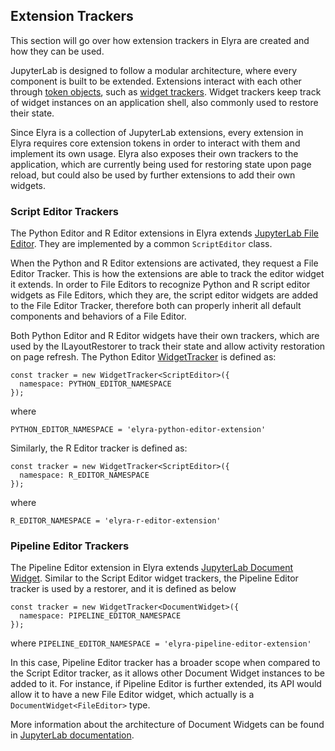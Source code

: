 <!--
{% comment %}
Copyright 2018-2023 Elyra Authors

Licensed under the Apache License, Version 2.0 (the "License");
you may not use this file except in compliance with the License.
You may obtain a copy of the License at

http://www.apache.org/licenses/LICENSE-2.0

Unless required by applicable law or agreed to in writing, software
distributed under the License is distributed on an "AS IS" BASIS,
WITHOUT WARRANTIES OR CONDITIONS OF ANY KIND, either express or implied.
See the License for the specific language governing permissions and
limitations under the License.
{% endcomment %}
-->
## Extension Trackers

This section will go over how extension trackers in Elyra are created and how they can be used.

JupyterLab is designed to follow a modular architecture, where every component is built to be extended. Extensions interact with each other through [token objects](https://jupyterlab.readthedocs.io/en/stable/extension/extension_points.html?#core-tokens), such as [widget trackers](https://jupyterlab.readthedocs.io/en/stable/extension/extension_points.html?token#widget-tracker). Widget trackers keep track of widget instances on an application shell, also commonly used to restore their state.

Since Elyra is a collection of JupyterLab extensions, every extension in Elyra requires core extension tokens in order to interact with them and implement its own usage. Elyra also exposes their own trackers to the application, which are currently being used for restoring state upon page reload, but could also be used by further extensions to add their own widgets.

### Script Editor Trackers
The Python Editor and R Editor extensions in Elyra extends [JupyterLab File Editor](https://jupyterlab.readthedocs.io/en/stable/api/classes/fileeditor.fileeditor-2.html).
They are implemented by a common `ScriptEditor` class.

When the Python and R Editor extensions are activated, they request a File Editor Tracker. This is how the extensions are able to track the editor widget it extends.
In order to File Editors to recognize Python and R script editor widgets as File Editors, which they are, the script editor widgets are added to the File Editor Tracker, therefore both can properly inherit all default components and behaviors of a File Editor.

Both Python Editor and R Editor widgets have their own trackers, which are used by the ILayoutRestorer to track their state and allow activity restoration on page refresh.
The Python Editor [WidgetTracker](https://jupyterlab.readthedocs.io/en/stable/api/classes/apputils.widgettracker-1.html) is defined as:
```
const tracker = new WidgetTracker<ScriptEditor>({
  namespace: PYTHON_EDITOR_NAMESPACE
});
```
where
```
PYTHON_EDITOR_NAMESPACE = 'elyra-python-editor-extension'
```
Similarly, the R Editor tracker is defined as:
```
const tracker = new WidgetTracker<ScriptEditor>({
  namespace: R_EDITOR_NAMESPACE
});
```
where
```
R_EDITOR_NAMESPACE = 'elyra-r-editor-extension'
```

### Pipeline Editor Trackers
The Pipeline Editor extension in Elyra extends [JupyterLab Document Widget](https://jupyterlab.readthedocs.io/en/latest/extension/documents.html). Similar to the Script Editor widget trackers, the Pipeline Editor tracker is used by a restorer, and it is defined as below
```
const tracker = new WidgetTracker<DocumentWidget>({
  namespace: PIPELINE_EDITOR_NAMESPACE
});
```
where `PIPELINE_EDITOR_NAMESPACE = 'elyra-pipeline-editor-extension'`

In this case, Pipeline Editor tracker has a broader scope when compared to the Script Editor tracker, as it allows other Document Widget instances to be added to it. For instance, if Pipeline Editor is further extended, its API would allow it to have a new File Editor widget, which actually is a `DocumentWidget<FileEditor>` type.

More information about the architecture of Document Widgets can be found in [JupyterLab documentation](https://jupyterlab.readthedocs.io/en/stable/index.html).
